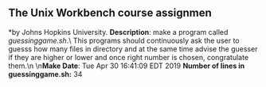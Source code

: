 ## The Unix Workbench course assignmen 
*by Johns Hopkins University. 
**Description**: make a program called *guessinggame.sh*.\ This programs should continuously ask the user to guesss how many files in directory and at the same time advise the guesser if they are higher or lower and once right number is chosen, congratulate them.\n
\n**Make Date**: Tue Apr 30 16:41:09 EDT 2019
**Number of lines in guessinggame.sh:** 
34
